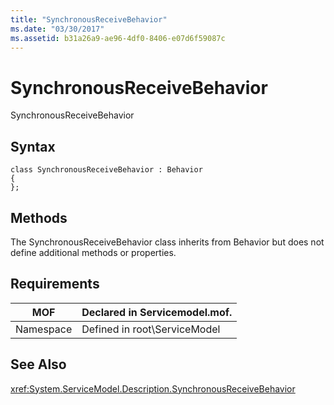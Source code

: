 ```yaml
---
title: "SynchronousReceiveBehavior"
ms.date: "03/30/2017"
ms.assetid: b31a26a9-ae96-4df0-8406-e07d6f59087c
---
```

# SynchronousReceiveBehavior
SynchronousReceiveBehavior  

## Syntax  

```  
class SynchronousReceiveBehavior : Behavior  
{  
};  
```  

## Methods  
 The SynchronousReceiveBehavior class inherits from Behavior but does not define additional methods or properties.  

## Requirements  


|MOF|Declared in Servicemodel.mof.|  
|---------|-----------------------------------|  
|Namespace|Defined in root\ServiceModel|  

## See Also  
 <xref:System.ServiceModel.Description.SynchronousReceiveBehavior>
